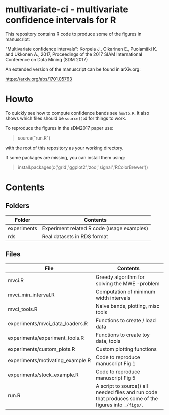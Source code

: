 # multivariate-ci - multivariate confidence intervals for R

This repository contains R code to produce some of the figures in manuscript:

"Multivariate confidence intervals": Korpela J., Oikarinen E., Puolamäki K. and Ukkonen A., 2017, Proceedings of the 2017 SIAM International Conference on Data Mining (SDM 2017)

An extended version of the manuscript can be found in arXiv.org:

https://arxiv.org/abs/1701.05763

# Howto
To quickly see how to compute confidence bands see `howto.R`. It also shows which files should be `source()`:d for things to work.

To reproduce the figures in the sDM2017 paper use:
> source("run.R")

with the root of this repository as your working directory.

If some packages are missing, you can install them using:
> install.packages(c('grid','ggplot2','zoo','signal','RColorBrewer'))

# Contents

## Folders
Folder | Contents
------------ | -------------
experiments | Experiment related R code (usage examples)
rds | Real datasets in RDS format


## Files

File | Contents
------------ | -------------
mvci.R | Greedy algorithm for solving the MWE -problem
mvci_min_interval.R | Computation of minimum width intervals
mvci_tools.R | Naive bands, plotting, misc tools
experiments/mvci_data_loaders.R | Functions to create / load data
experiments/experiment_tools.R | Functions to create toy data, tools
experiments/custom_plots.R | Custom plotting functions
experiments/motivating_example.R | Code to reproduce manuscript Fig 1
experiments/stock_example.R | Code to reproduce manuscript Fig 5
run.R | A script to source() all needed files and run code that produces some of the figures into `./figs/`.
